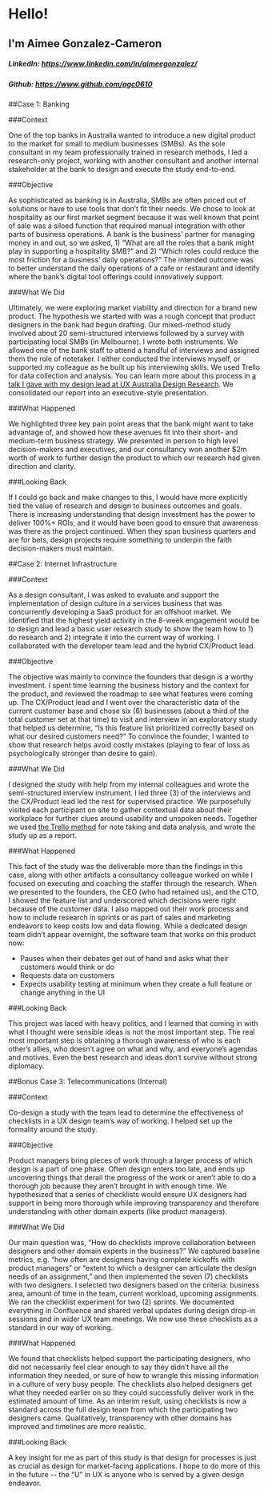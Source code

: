 # Hello! 
## I'm Aimee Gonzalez-Cameron 
##### LinkedIn: <https://www.linkedin.com/in/aimeegonzalez/>
##### Github: <https://www.github.com/agc0610> 


##Case 1: Banking 

###Context 

One of the top banks in Australia wanted to introduce a new digital product to the market for small to medium businesses (SMBs). As the sole consultant in my team professionally trained in research methods, I led a research-only project, working with another consultant and another internal stakeholder at the bank to design and execute the study end-to-end. 

###Objective

As sophisticated as banking is in Australia, SMBs are often priced out of solutions or have to use tools that don’t fit their needs. We chose to look at hospitality as our first market segment because it was well known that point of sale was a siloed function that required manual integration with other parts of business operations. A bank is the business’ partner for managing money in and out, so we asked, 1) “What are all the roles that a bank might play in supporting a hospitality SMB?” and 2) “Which roles could reduce the most friction for a business’ daily operations?” The intended outcome was to better understand the daily operations of a cafe or restaurant and identify where the bank’s digital tool offerings could innovatively support. 

###What We Did 

Ultimately, we were exploring market viability and direction for a brand new product. The hypothesis we started with was a rough concept that product designers in the bank had begun drafting. Our mixed-method study involved about 20 semi-structured interviews followed by a survey with participating local SMBs (in Melbourne). I wrote both instruments. We allowed one of the bank staff to attend a handful of interviews and assigned them the role of notetaker. I either conducted the interviews myself, or supported my colleague as he built up his interviewing skills. We used Trello for data collection and analysis. You can learn more about this process in [a talk I gave with my design lead at UX Australia Design Research](https://www.slideshare.net/mramiransari/design-research-2019-dr19-using-trello-to-conduct-qualitative-research-more-efficiently). We consolidated our report into an executive-style presentation. 

###What Happened

We highlighted three key pain point areas that the bank might want to take advantage of, and showed how these avenues fit into their short- and medium-term business strategy. We presented in person to high level decision-makers and executives, and our consultancy won another $2m worth of work to further design the product to which our research had given direction and clarity. 

###Looking Back

If I could go back and make changes to this, I would have more explicitly tied the value of research and design to business outcomes and goals. There is increasing understanding that design investment has the power to deliver 100%+ ROIs, and it would have been good to ensure that awareness was there as the project continued. When they span business quarters and are for bets, design projects require something to underpin the faith decision-makers must maintain. 

##Case 2: Internet Infrastructure 

###Context 

As a design consultant, I was asked to evaluate and support the implementation of design culture in a services business that was concurrently developing a SaaS product for an offshoot market. We identified that the highest yield activity in the 8-week engagement would be to design and lead a basic user research study to show the team how to 1) do research and 2) integrate it into the current way of working. I collaborated with the developer team lead and the hybrid CX/Product lead. 

###Objective

The objective was mainly to convince the founders that design is a worthy investment. I spent time learning the business history and the context for the product, and reviewed the roadmap to see what features were coming up. The CX/Product lead and I went over the characteristic data of the current customer base and chose six (6) businesses (about a third of the total customer set at that time) to visit and interview in an exploratory study that helped us determine, “Is this feature list prioritized correctly based on what our desired customers need?” To convince the founder, I wanted to show that research helps avoid costly mistakes (playing to fear of loss as psychologically stronger than desire to gain). 

###What We Did 

I designed the study with help from my internal colleagues and wrote the semi-structured interview instrument. I led three (3) of the interviews and the CX/Product lead led the rest for supervised practice. We purposefully visited each participant on site to gather contextual data about their workplace for further clues around usability and unspoken needs. Together we used [the Trello method](https://www.slideshare.net/mramiransari/design-research-2019-dr19-using-trello-to-conduct-qualitative-research-more-efficiently) for note taking and data analysis, and wrote the study up as a report. 

###What Happened

This fact of the study was the deliverable more than the findings in this case, along with other artifacts a consultancy colleague worked on while I focused on executing and coaching the staffer through the research. When we presented to the founders, the CEO (who had retained us), and the CTO, I showed the feature list and underscored which decisions were right because of the customer data. I also mapped out their work process and how to include research in sprints or as part of sales and marketing endeavors to keep costs low and data flowing. While a dedicated design team didn’t appear overnight, the software team that works on this product now: 

* Pauses when their debates get out of hand and asks what their customers would think or do
* Requests data on customers
* Expects usability testing at minimum when they create a full feature or change anything in the UI 

###Looking Back

This project was laced with heavy politics, and I learned that coming in with what I thought were sensible ideas is not the most important step. The real most important step is obtaining a thorough awareness of who is each other’s allies, who doesn’t agree on what and why, and everyone’s agendas and motives. Even the best research and ideas don’t survive without strong diplomacy. 


##Bonus Case 3: Telecommunications (Internal) 

###Context 

Co-design a study with the team lead to determine the effectiveness of checklists in a UX design team’s way of working. I helped set up the formality around the study. 

###Objective 

Product managers bring pieces of work through a larger process of which design is a part of one phase. Often design enters too late, and ends up uncovering things that derail the progress of the work or aren’t able to do a thorough job because they aren’t brought in with enough time. We hypothesized that a series of checklists would ensure UX designers had support in being more thorough while improving transparency and therefore understanding with other domain experts (like product managers).  

###What We Did 

Our main question was, “How do checklists improve collaboration between designers and other domain experts in the business?” We captured baseline metrics, e.g. “how often are designers having complete kickoffs with product managers” or “extent to which a designer can articulate the design needs of an assignment,” and then implemented the seven (7) checklists with two designers. I selected two designers based on the criteria: business area, amount of time in the team, current workload, upcoming assignments. We ran the checklist experiment for two (2) sprints. We documented everything in Confluence and shared verbal updates during design drop-in sessions and in wider UX team meetings. We now use these checklists as a standard in our way of working.
 
###What Happened

We found that checklists helped support the participating designers, who did not necessarily feel clear enough to say they didn’t have all the information they needed, or sure of how to wrangle this missing information in a culture of very busy people. The checklists also helped designers get what they needed earlier on so they could successfully deliver work in the estimated amount of time. As an interim result, using checklists is now a standard across the full design team from which the participating two designers came. Qualitatively, transparency with other domains has improved and timelines are more realistic. 

###Looking Back 

A key insight for me as part of this study is that design for processes is just as crucial as design for market-facing applications. I hope to do more of this in the future -- the “U” in UX is anyone who is served by a given design endeavor. 

